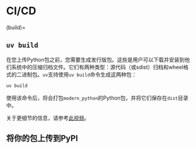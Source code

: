 # CI/CD

(build)=
## `uv build`
在您上传Python包之前，您需要生成发行版包。这些是用户可以下载并安装到他们系统中的压缩归档文件。它们有两种类型：源代码（或sdist）归档和wheel格式的二进制包。`uv`支持使用`uv build`命令生成这两种包：

```bash
uv build
```

使用该命令后，将会打包`modern_python`的Python包，并将它们保存在`dist`目录中。

关于更细节的信息，请参考[此视频](https://www.bilibili.com/video/BV12NgLzhEKx?vd_source=189ac0e5f555cc7d23863c9d75a86118)。
## 将你的包上传到PyPI